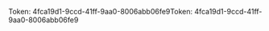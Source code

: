<span data-ttu-id="d585c-101">Token: 4fca19d1-9ccd-41ff-9aa0-8006abb06fe9</span><span class="sxs-lookup"><span data-stu-id="d585c-101">Token: 4fca19d1-9ccd-41ff-9aa0-8006abb06fe9</span></span>